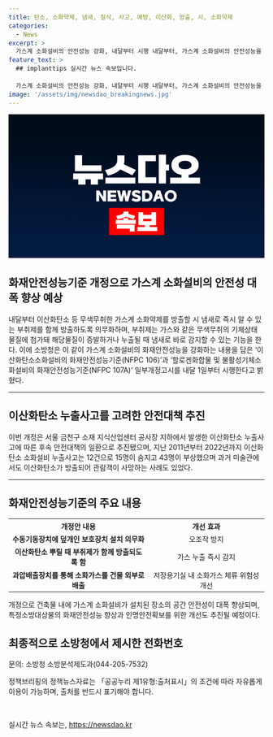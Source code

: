 ```yaml
---
title: 탄소, 소화약제, 냄새, 질식, 사고, 예방, 이산화, 방출, 시, 소화약제
categories:
  - News
excerpt: >
  가스계 소화설비의 안전성능 강화, 내달부터 시행 내달부터, 가스계 소화설비의 안전성능을 강화하는 내용을 담은 NFPC 106과 NFPC 107A 일부개정고시가 시행된다. 서울 금천구 지식산업센터 공사장에서의 이산화탄소 누출사고를 반영한 이번 개정으로, 소화약제 방출 시 부취제를 함께 방출하여 오조작 방지 및 가스 누출 즉시 감지할 수 있도록 하였다. 소방청은 이를 통해 건물 내 가스계 소화설비가 설치된 장소의 공간 안전성이 향상될 것으로 기대하고 있다.
feature_text: >
  ## implanttips 실시간 뉴스 속보입니다.

  가스계 소화설비의 안전성능 강화, 내달부터 시행 내달부터, 가스계 소화설비의 안전성능을 강화하는 내용을 담은 NFPC 106과 NFPC 107A 일부개정고시가 시행된다. 서울 금천구 지식산업센터 공사장에서의 이산화탄소 누출사고를 반영한 이번 개정으로, 소화약제 방출 시 부취제를 함께 방출하여 오조작 방지 및 가스 누출 즉시 감지할 수 있도록 하였다. 소방청은 이를 통해 건물 내 가스계 소화설비가 설치된 장소의 공간 안전성이 향상될 것으로 기대하고 있다.
image: '/assets/img/newsdao_breakingnews.jpg'
---
```


<p><img src="/assets/img/newsdao_breakingnews.jpg" alt="implanttips 속보" /></p>

<h2 data-ke-size="size26">화재안전성능기준 개정으로 가스계 소화설비의 안전성 대폭 향상 예상</h2>

<p data-ke-size="size16">내달부터 이산화탄소 등 무색무취한 가스계 소화약제를 방출할 시 냄새로 즉시 알 수 있는 부취제를 함께 방출하도록 의무화하며, 부취제는 가스와 같은 무색무취의 기체상태 물질에 첨가돼 해당물질이 증발하거나 누출될 때 냄새로 바로 감지할 수 있는 기능을 한다. 이에 소방청은 이 같이 가스계 소화설비의 화재안전성능을 강화하는 내용을 담은 ‘이산화탄소소화설비의 화재안전성능기준(NFPC 106)’과 ‘할로겐화합물 및 불활성기체소화설비의 화재안전성능기준(NFPC 107A)’ 일부개정고시를 내달 1일부터 시행한다고 밝혔다.</p>

<hr>

<h2 data-ke-size="size26">이산화탄소 누출사고를 고려한 안전대책 추진</h2>

<p data-ke-size="size16">이번 개정은 서울 금천구 소재 지식산업센터 공사장 지하에서 발생한 이산화탄소 누출사고에 따른 후속 안전대책의 일환으로 추진됐으며, 지난 2011년부터 2022년까지 이산화탄소 소화설비 누출사고는 12건으로 15명이 숨지고 43명이 부상했으며 과거 미술관에서도 이산화탄소가 방출되어 관람객이 사망하는 사례도 있었다.</p>

<hr>

<h2 data-ke-size="size26">화재안전성능기준의 주요 내용</h2>

<table>
    <tr>
        <th style="text-align: center;">개정안 내용</th>
        <th style="text-align: center;">개선 효과</th>
    </tr>
    <tr>
        <td style="text-align: center;"><b>수동기동장치에 덮개인 보호장치 설치 의무화</b></td>
        <td style="text-align: center;">오조작 방지</td>
    </tr>
    <tr>
        <td style="text-align: center;"><b>이산화탄소 뿌릴 때 부취제가 함께 방출되도록 함</b></td>
        <td style="text-align: center;">가스 누출 즉시 감지</td>
    </tr>
    <tr>
        <td style="text-align: center;"><b>과압배출장치를 통해 소화가스를 건물 외부로 배출</b></td>
        <td style="text-align: center;">저장용기실 내 소화가스 체류 위험성 개선</td>
    </tr>
</table>

<p data-ke-size="size16">개정으로 건축물 내에 가스계 소화설비가 설치된 장소의 공간 안전성이 대폭 향상되며, 특정소방대상물의 화재안전성능 향상과 인명안전확보를 위한 개선도 추진될 예정이다.</p>

<h2 data-ke-size="size26">최종적으로 소방청에서 제시한 전화번호</h2>

<p data-ke-size="size16">문의: 소방청 소방분석제도과(044-205-7532)</p>

<p data-ke-size="size16">정책브리핑의 정책뉴스자료는 「공공누리 제1유형:출처표시」의 조건에 따라 자유롭게 이용이 가능하며, 출처를 반드시 표기해야 합니다.</p>

<p data-ke-size="size16">&nbsp;</p>
실시간 뉴스 속보는, <a href="https://newsdao.kr" rel="dofollow">https://newsdao.kr</a>


